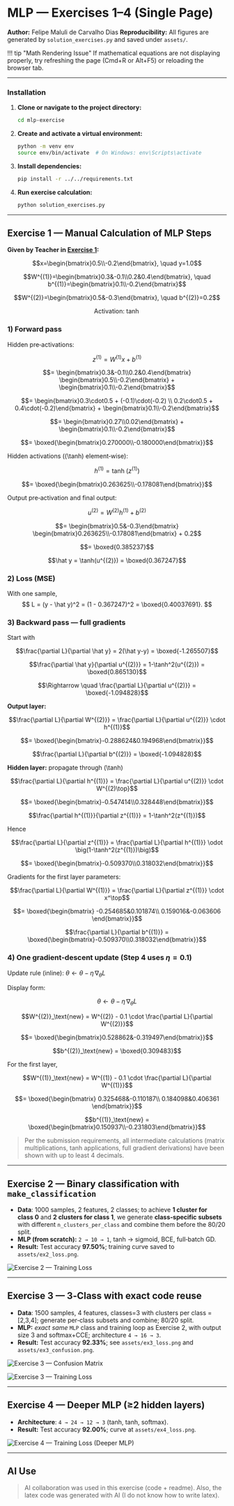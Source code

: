 # MLP — Exercises 1–4 (Single Page)

**Author:** Felipe Maluli de Carvalho Dias
**Reproducibility:** All figures are generated by `solution_exercises.py` and saved under `assets/`.

!!! tip "Math Rendering Issue"
    If mathematical equations are not displaying properly, try refreshing the page (Cmd+R or Alt+F5) or reloading the browser tab.

---
### Installation

1. **Clone or navigate to the project directory:**
   ```bash
   cd mlp-exercise
   ```

2. **Create and activate a virtual environment:**
   ```bash
   python -m venv env
   source env/bin/activate  # On Windows: env\Scripts\activate
   ```

3. **Install dependencies:**
   ```bash
   pip install -r ../../requirements.txt
   ```

4. **Run exercise calculation:**
   ```bash
   python solution_exercises.py
   ```
---

## **Exercise 1 — Manual Calculation of MLP Steps**

**Given by Teacher in [Exercise 1](https://insper.github.io/ann-dl/versions/2025.2/exercises/mlp/#exercise-1-manual-calculation-of-mlp-steps):**

$$x=\begin{bmatrix}0.5\\-0.2\end{bmatrix}, \quad y=1.0$$

$$W^{(1)}=\begin{bmatrix}0.3&-0.1\\0.2&0.4\end{bmatrix}, \quad b^{(1)}=\begin{bmatrix}0.1\\-0.2\end{bmatrix}$$

$$W^{(2)}=\begin{bmatrix}0.5&-0.3\end{bmatrix}, \quad b^{(2)}=0.2$$

$$\text{Activation: } \tanh$$

### 1) **Forward pass**
Hidden pre‑activations:

$$z^{(1)} = W^{(1)}x + b^{(1)}$$

$$= \begin{bmatrix}0.3&-0.1\\0.2&0.4\end{bmatrix} \begin{bmatrix}0.5\\-0.2\end{bmatrix} + \begin{bmatrix}0.1\\-0.2\end{bmatrix}$$

$$= \begin{bmatrix}0.3\cdot0.5 + (-0.1)\cdot(-0.2) \\ 0.2\cdot0.5 + 0.4\cdot(-0.2)\end{bmatrix} + \begin{bmatrix}0.1\\-0.2\end{bmatrix}$$

$$= \begin{bmatrix}0.27\\0.02\end{bmatrix} + \begin{bmatrix}0.1\\-0.2\end{bmatrix}$$

$$= \boxed{\begin{bmatrix}0.270000\\-0.180000\end{bmatrix}}$$

Hidden activations (\(\tanh\) element‑wise):

$$h^{(1)} = \tanh\!\left(z^{(1)}\right)$$

$$= \boxed{\begin{bmatrix}0.263625\\-0.178081\end{bmatrix}}$$

Output pre‑activation and final output:

$$u^{(2)} = W^{(2)}h^{(1)} + b^{(2)}$$

$$= \begin{bmatrix}0.5&-0.3\end{bmatrix} \begin{bmatrix}0.263625\\-0.178081\end{bmatrix} + 0.2$$

$$= \boxed{0.385237}$$

$$\hat y = \tanh(u^{(2)}) = \boxed{0.367247}$$

### 2) **Loss (MSE)**
With one sample,
$$
L = (y - \hat y)^2 = (1 - 0.367247)^2 = \boxed{0.40037691}.
$$

### 3) **Backward pass — full gradients**
Start with

$$\frac{\partial L}{\partial \hat y} = 2(\hat y-y) = \boxed{-1.265507}$$

$$\frac{\partial \hat y}{\partial u^{(2)}} = 1-\tanh^2(u^{(2)}) = \boxed{0.865130}$$

$$\Rightarrow \quad \frac{\partial L}{\partial u^{(2)}} = \boxed{-1.094828}$$

**Output layer:**

$$\frac{\partial L}{\partial W^{(2)}} = \frac{\partial L}{\partial u^{(2)}} \cdot h^{(1)}$$

$$= \boxed{\begin{bmatrix}-0.288624&0.194968\end{bmatrix}}$$

$$\frac{\partial L}{\partial b^{(2)}} = \boxed{-1.094828}$$

**Hidden layer:** propagate through \(\tanh\)

$$\frac{\partial L}{\partial h^{(1)}} = \frac{\partial L}{\partial u^{(2)}} \cdot W^{(2)\top}$$

$$= \boxed{\begin{bmatrix}-0.547414\\0.328448\end{bmatrix}}$$

$$\frac{\partial h^{(1)}}{\partial z^{(1)}} = 1-\tanh^2(z^{(1)})$$

Hence

$$\frac{\partial L}{\partial z^{(1)}} = \frac{\partial L}{\partial h^{(1)}} \odot \big(1-\tanh^2(z^{(1)})\big)$$

$$= \boxed{\begin{bmatrix}-0.509370\\0.318032\end{bmatrix}}$$

Gradients for the first layer parameters:

$$\frac{\partial L}{\partial W^{(1)}} = \frac{\partial L}{\partial z^{(1)}} \cdot x^\top$$

$$= \boxed{\begin{bmatrix}
-0.254685&0.101874\\
0.159016&-0.063606
\end{bmatrix}}$$

$$\frac{\partial L}{\partial b^{(1)}} = \boxed{\begin{bmatrix}-0.509370\\0.318032\end{bmatrix}}$$

### 4) **One gradient-descent update** (Step 4 uses $\eta=0.1$)

Update rule (inline): $\theta \leftarrow \theta - \eta\,\nabla_\theta L$

Display form:

$$
\theta \leftarrow \theta - \eta\,\nabla_\theta L
$$

$$W^{(2)}_\text{new} = W^{(2)} - 0.1 \cdot \frac{\partial L}{\partial W^{(2)}}$$

$$= \boxed{\begin{bmatrix}0.528862&-0.319497\end{bmatrix}}$$

$$b^{(2)}_\text{new} = \boxed{0.309483}$$

For the first layer,

$$W^{(1)}_\text{new} = W^{(1)} - 0.1 \cdot \frac{\partial L}{\partial W^{(1)}}$$

$$= \boxed{\begin{bmatrix}
0.325468&-0.110187\\
0.184098&0.406361
\end{bmatrix}}$$

$$b^{(1)}_\text{new} = \boxed{\begin{bmatrix}0.150937\\-0.231803\end{bmatrix}}$$

> Per the submission requirements, all intermediate calculations (matrix multiplications, tanh applications, full gradient derivations) have been shown with up to least 4 decimals.

---

## **Exercise 2 — Binary classification with `make_classification`**

- **Data**: 1000 samples, 2 features, 2 classes; to achieve **1 cluster for class 0** and **2 clusters for class 1**, we generate **class‑specific subsets** with different `n_clusters_per_class` and combine them before the 80/20 split.  
- **MLP (from scratch):** `2 → 10 → 1`, tanh → sigmoid, BCE, full‑batch GD.  
- **Result:** Test accuracy **97.50%**; training curve saved to `assets/ex2_loss.png`.

![Exercise 2 — Training Loss](assets/ex2_loss.png)


---

## **Exercise 3 — 3‑Class with exact code reuse**

- **Data**: 1500 samples, 4 features, classes=3 with clusters per class = [2,3,4]; generate per‑class subsets and combine; 80/20 split.  
- **MLP:** *exact same* `MLP` class and training loop as Exercise 2, with output size 3 and softmax+CCE; architecture `4 → 16 → 3`.  
- **Result:** Test accuracy **92.33%**; see `assets/ex3_loss.png` and `assets/ex3_confusion.png`.

![Exercise 3 — Confusion Matrix](assets/ex3_confusion.png)

![Exercise 3 — Training Loss](assets/ex3_loss.png)


---

## **Exercise 4 — Deeper MLP (≥2 hidden layers)**

- **Architecture**: `4 → 24 → 12 → 3` (tanh, tanh, softmax).  
- **Result:** Test accuracy **92.00%**; curve at `assets/ex4_loss.png`.

![Exercise 4 — Training Loss (Deeper MLP)](assets/ex4_loss.png)

---

## AI Use
> AI collaboration was used in this exercise (code + readme). Also, the latex code was generated with AI (I do not know how to write latex).